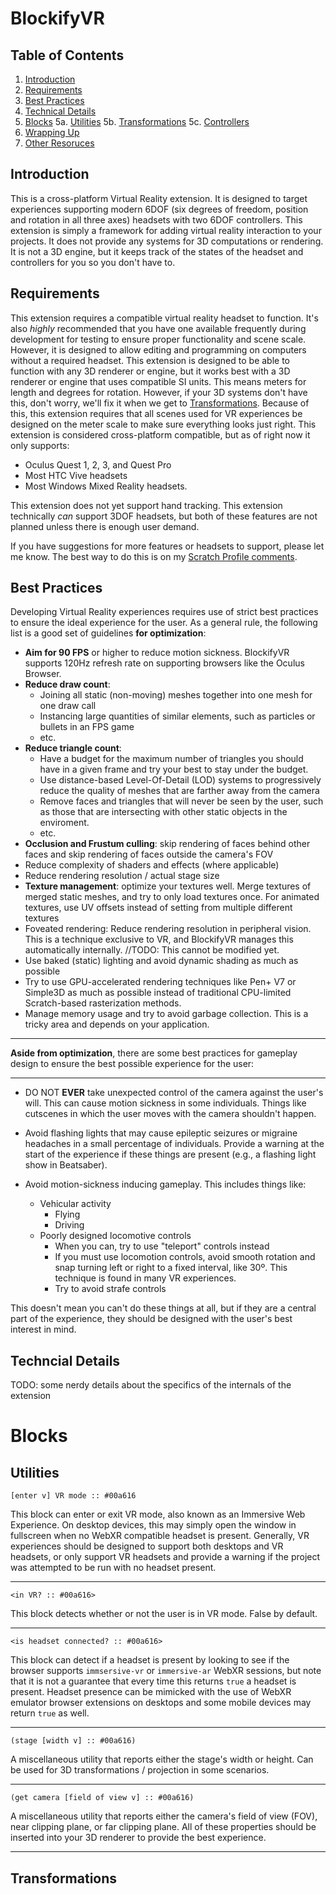 # BlockifyVR

## Table of Contents
1. [Introduction](#Introduction)
2. [Requirements](#Requirements)
3. [Best Practices](#Best-practices)
4. [Technical Details](#Technical-details)
5. [Blocks](#blocks)
5a. [Utilities](#Utilities)
5b. [Transformations](#Transformations)
5c. [Controllers](#Controllers)
6. [Wrapping Up](#Wrapping-up)
7. [Other Resoruces](#Other-resources)

## Introduction <a name="Introduction"></a>
This is a cross-platform Virtual Reality extension. It is designed to target experiences supporting modern 6DOF (six degrees of freedom, position and rotation in all three axes) headsets with two 6DOF controllers. 
This extension is simply a framework for adding virtual reality interaction to your projects. It does not provide any systems for 3D computations or rendering. It is not a 3D engine, but it keeps track of the states of the headset and controllers for you so you don't have to.

## Requirements <a name="Requirements"></a>
This extension requires a compatible virtual reality headset to function. It's also _highly_ recommended that you have one available frequently during development for testing to ensure proper functionality and scene scale. However, it is designed to allow editing and programming on computers without a required headset.
This extension is designed to be able to function with any 3D renderer or engine, but it works best with a 3D renderer or engine that uses compatible SI units. This means meters for length and degrees for rotation. However, if your 3D systems don't have this, don't worry, we'll fix it when we get to [Transformations](#Transformations). Because of this, this extension requires that all scenes used for VR experiences be designed on the meter scale to make sure everything looks just right. This extension is considered cross-platform compatible, but as of right now it only supports:

- Oculus Quest 1, 2, 3, and Quest Pro
- Most HTC Vive headsets
- Most Windows Mixed Reality headsets.

This extension does not yet support hand tracking. This extension technically _can_ support 3DOF headsets, but both of these features are not planned unless there is enough user demand.

If you have suggestions for more features or headsets to support, please let me know. The best way to do this is on my [Scratch Profile comments](http://scratch.mit.edu/users/-MasterMath-/#comments).

## Best Practices <a name="Best-practices"></a>
Developing Virtual Reality experiences requires use of strict best practices to ensure the ideal experience for the user. As a general rule, the following list is a good set of guidelines **for optimization**:
- **Aim for 90 FPS** or higher to reduce motion sickness. BlockifyVR supports 120Hz refresh rate on supporting browsers like the Oculus Browser. 
- **Reduce draw count**:
  - Joining all static (non-moving) meshes together into one mesh for one draw call
  - Instancing large quantities of similar elements, such as particles or bullets in an FPS game
  - etc.
- **Reduce triangle count**:
  - Have a budget for the maximum number of triangles you should have in a given frame and try your best to stay under the budget.
  - Use distance-based Level-Of-Detail (LOD) systems to progressively reduce the quality of meshes that are farther away from the camera
  - Remove faces and triangles that will never be seen by the user, such as those that are intersecting with other static objects in the enviroment.
  - etc.
- **Occlusion and Frustum culling**: skip rendering of faces behind other faces and skip rendering of faces outside the camera's FOV
- Reduce complexity of shaders and effects (where applicable)
- Reduce rendering resolution / actual stage size
- **Texture management**: optimize your textures well. Merge textures of merged static meshes, and try to only load textures once. For animated textures, use UV offsets instead of setting from multiple different textures
- Foveated rendering: Reduce rendering resolution in peripheral vision. This is a technique exclusive to VR, and BlockifyVR manages this automatically internally. //TODO: This cannot be modified yet.
- Use baked (static) lighting and avoid dynamic shading as much as possible
- Try to use GPU-accelerated rendering techniques like Pen+ V7 or Simple3D as much as possible instead of traditional CPU-limited Scratch-based rasterization methods.
- Manage memory usage and try to avoid garbage collection. This is a tricky area and depends on your application.

---
**Aside from optimization**, there are some best practices for gameplay design to ensure the best possible experience for the user:

---

- DO NOT **EVER** take unexpected control of the camera against the user's will. This can cause motion sickness in some individuals. Things like cutscenes in which the user moves with the camera shouldn't happen.
- Avoid flashing lights that may cause epileptic seizures or migraine headaches in a small percentage of individuals. Provide a warning at the start of the experience if these things are present (e.g., a flashing light show in Beatsaber).

- Avoid motion-sickness inducing gameplay. This includes things like:
  - Vehicular activity
    - Flying
    - Driving
  - Poorly designed locomotive controls
    - When you can, try to use "teleport" controls instead
    - If you must use locomotion controls, avoid smooth rotation and snap turning left or right to a fixed interval, like 30º. This technique is found in many VR experiences.
    - Try to avoid strafe controls

This doesn't mean you can't do these things at all, but if they are a central part of the experience, they should be designed with the user's best interest in mind.

## Techncial Details
TODO: some nerdy details about the specifics of the internals of the extension


# Blocks <a name="Blocks"></a>
## Utilities <a name="Utilities"></a>

```scratch
[enter v] VR mode :: #00a616
```
This block can enter or exit VR mode, also known as an Immersive Web Experience. On desktop devices, this may simply open the window in fullscreen when no WebXR compatible headset is present. Generally, VR experiences should be designed to support both desktops and VR headsets, or only support VR headsets and provide a warning if the project was attempted to be run with no headset present.

---

```scratch
<in VR? :: #00a616>
```
This block detects whether or not the user is in VR mode. False by default.

---

```scratch
<is headset connected? :: #00a616>
```
This block can detect if a headset is present by looking to see if the browser supports `immsersive-vr` or `immersive-ar` WebXR sessions, but note that it is not a guarantee that every time this returns `true` a headset is present. Headset presence can be mimicked with the use of WebXR emulator browser extensions on desktops and some mobile devices may return `true` as well.

---

```scratch
(stage [width v] :: #00a616)
```
A miscellaneous utility that reports either the stage's width or height. Can be used for 3D transformations / projection in some scenarios.

---

```scratch
(get camera [field of view v] :: #00a616)
```
A miscellaneous utility that reports either the camera's field of view (FOV), near clipping plane, or far clipping plane. All of these properties should be inserted into your 3D renderer to provide the best experience.

---
## Transformations <a name="Transformations"></a>